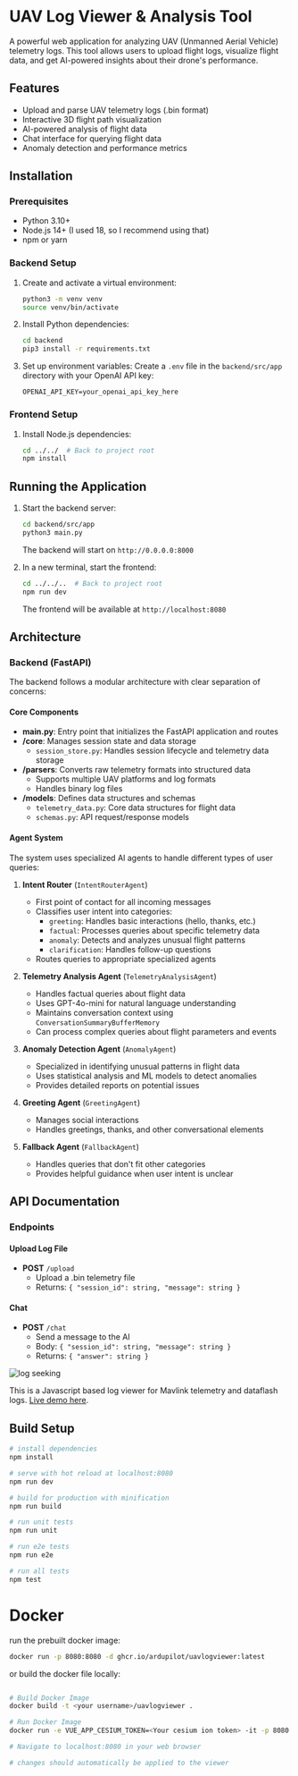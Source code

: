 # UAV Log Viewer & Analysis Tool

A powerful web application for analyzing UAV (Unmanned Aerial Vehicle) telemetry logs. This tool allows users to upload flight logs, visualize flight data, and get AI-powered insights about their drone's performance.

## Features

- Upload and parse UAV telemetry logs (.bin format)
- Interactive 3D flight path visualization
- AI-powered analysis of flight data
- Chat interface for querying flight data
- Anomaly detection and performance metrics

## Installation

### Prerequisites
- Python 3.10+
- Node.js 14+ (I used 18, so I recommend using that)
- npm or yarn

### Backend Setup

1. Create and activate a virtual environment:
   ```bash
   python3 -m venv venv
   source venv/bin/activate
   ```

2. Install Python dependencies:
   ```bash
   cd backend
   pip3 install -r requirements.txt
   ```

3. Set up environment variables:
   Create a `.env` file in the `backend/src/app` directory with your OpenAI API key:
   ```
   OPENAI_API_KEY=your_openai_api_key_here
   ```

### Frontend Setup

1. Install Node.js dependencies:
   ```bash
   cd ../../  # Back to project root
   npm install
   ```

## Running the Application

1. Start the backend server:
   ```bash
   cd backend/src/app
   python3 main.py
   ```
   The backend will start on `http://0.0.0.0:8000`

2. In a new terminal, start the frontend:
   ```bash
   cd ../../..  # Back to project root
   npm run dev
   ```
   The frontend will be available at `http://localhost:8080`

## Architecture

### Backend (FastAPI)

The backend follows a modular architecture with clear separation of concerns:

#### Core Components
- **main.py**: Entry point that initializes the FastAPI application and routes
- **/core**: Manages session state and data storage
  - `session_store.py`: Handles session lifecycle and telemetry data storage
- **/parsers**: Converts raw telemetry formats into structured data
  - Supports multiple UAV platforms and log formats
  - Handles binary log files
- **/models**: Defines data structures and schemas
  - `telemetry_data.py`: Core data structures for flight data
  - `schemas.py`: API request/response models

#### Agent System

The system uses specialized AI agents to handle different types of user queries:

1. **Intent Router** (`IntentRouterAgent`)
   - First point of contact for all incoming messages
   - Classifies user intent into categories:
     - `greeting`: Handles basic interactions (hello, thanks, etc.)
     - `factual`: Processes queries about specific telemetry data
     - `anomaly`: Detects and analyzes unusual flight patterns
     - `clarification`: Handles follow-up questions
   - Routes queries to appropriate specialized agents

2. **Telemetry Analysis Agent** (`TelemetryAnalysisAgent`)
   - Handles factual queries about flight data
   - Uses GPT-4o-mini for natural language understanding
   - Maintains conversation context using `ConversationSummaryBufferMemory`
   - Can process complex queries about flight parameters and events

3. **Anomaly Detection Agent** (`AnomalyAgent`)
   - Specialized in identifying unusual patterns in flight data
   - Uses statistical analysis and ML models to detect anomalies
   - Provides detailed reports on potential issues

4. **Greeting Agent** (`GreetingAgent`)
   - Manages social interactions
   - Handles greetings, thanks, and other conversational elements

5. **Fallback Agent** (`FallbackAgent`)
   - Handles queries that don't fit other categories
   - Provides helpful guidance when user intent is unclear

## API Documentation

### Endpoints

#### Upload Log File
- **POST** `/upload`
  - Upload a .bin telemetry file
  - Returns: `{ "session_id": string, "message": string }`

#### Chat
- **POST** `/chat`
  - Send a message to the AI
  - Body: `{ "session_id": string, "message": string }`
  - Returns: `{ "answer": string }`


![log seeking](preview.gif "Logo Title Text 1")

 This is a Javascript based log viewer for Mavlink telemetry and dataflash logs.
 [Live demo here](http://plot.ardupilot.org).

## Build Setup

``` bash
# install dependencies
npm install

# serve with hot reload at localhost:8080
npm run dev

# build for production with minification
npm run build

# run unit tests
npm run unit

# run e2e tests
npm run e2e

# run all tests
npm test
```

# Docker

run the prebuilt docker image:

``` bash
docker run -p 8080:8080 -d ghcr.io/ardupilot/uavlogviewer:latest

```

or build the docker file locally:

``` bash

# Build Docker Image
docker build -t <your username>/uavlogviewer .

# Run Docker Image
docker run -e VUE_APP_CESIUM_TOKEN=<Your cesium ion token> -it -p 8080:8080 -v ${PWD}:/usr/src/app <your username>/uavlogviewer

# Navigate to localhost:8080 in your web browser

# changes should automatically be applied to the viewer

```
